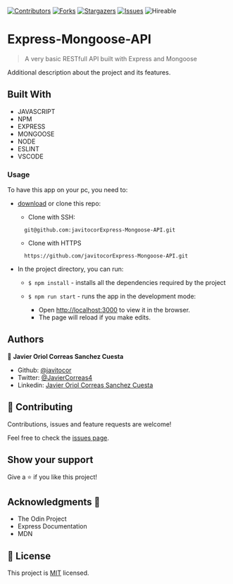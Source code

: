 <!--
*** Thanks for checking out this README Template. If you have a suggestion that would
*** make this better, please fork the repo and create a pull request or simply open
*** an issue with the tag "enhancement".
*** Thanks again! Now go create something AMAZING! :D
-->

<!-- PROJECT SHIELDS -->
<!--
*** I'm using markdown "reference style" links for readability.
*** Reference links are enclosed in brackets [ ] instead of parentheses ( ).
*** See the bottom of this document for the declaration of the reference variables
*** for contributors-url, forks-url, etc. This is an optional, concise syntax you may use.
*** https://www.markdownguide.org/basic-syntax/#reference-style-links
-->
[![Contributors][contributors-shield]][contributors-url] 
[![Forks][forks-shield]][forks-url] 
[![Stargazers][stars-shield]][stars-url] 
[![Issues][issues-shield]][issues-url] 
![Hireable](https://cdn.rawgit.com/hiendv/hireable/master/styles/default/yes.svg) 

# Express-Mongoose-API

>  A very basic RESTfull API built with Express and Mongoose


Additional description about the project and its features.

## Built With

- JAVASCRIPT
- NPM
- EXPRESS
- MONGOOSE
- NODE
- ESLINT
- VSCODE

### Usage
To have this app on your pc, you need to:
* [download](https://github.com/javitocorExpress-Mongoose-API/archive/development.zip) or clone this repo:
  - Clone with SSH:
  ```
    git@github.com:javitocorExpress-Mongoose-API.git
  ```
  - Clone with HTTPS
  ```
    https://github.com/javitocorExpress-Mongoose-API.git
  ```

* In the project directory, you can run:

  - `$ npm install` - installs all the dependencies required by the project

  - `$ npm run start` - runs the app in the development mode:
    - Open [http://localhost:3000](http://localhost:3000) to view it in the browser.
    - The page will reload if you make edits.
  
## Authors

👤 **Javier Oriol Correas Sanchez Cuesta**

- Github: [@javitocor](https://github.com/javitocor) 
- Twitter: [@JavierCorreas4](https://twitter.com/JavierCorreas4) 
- Linkedin: [Javier Oriol Correas Sanchez Cuesta](https://www.linkedin.com/in/javier-correas-sanchez-cuesta-15289482/) 

## 🤝 Contributing

Contributions, issues and feature requests are welcome!

Feel free to check the [issues page](https://github.com/javitocorExpress-Mongoose-API/issues).

## Show your support

Give a ⭐️ if you like this project!

## Acknowledgments 🚀

- The Odin Project
- Express Documentation
- MDN

## 📝 License

This project is [MIT](lic.url) licensed.

<!-- MARKDOWN LINKS & IMAGES -->
<!-- https://www.markdownguide.org/basic-syntax/#reference-style-links -->
[contributors-shield]: https://img.shields.io/github/contributors/javitocorExpress-Mongoose-API.svg?style=flat-square
[contributors-url]: https://github.com/javitocorExpress-Mongoose-API/graphs/contributors
[forks-shield]: https://img.shields.io/github/forks/javitocorExpress-Mongoose-API.svg?style=flat-square
[forks-url]: https://github.com/javitocorExpress-Mongoose-API/network/members
[stars-shield]: https://img.shields.io/github/stars/javitocorExpress-Mongoose-API.svg?style=flat-square
[stars-url]: https://github.com/javitocorExpress-Mongoose-API/stargazers
[issues-shield]: https://img.shields.io/github/issues/javitocorExpress-Mongoose-API.svg?style=flat-square
[issues-url]: https://github.com/javitocorExpress-Mongoose-API/issues